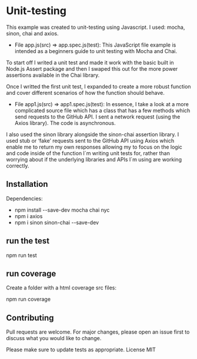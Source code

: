 # Unit-testing

This example was created to unit-testing using Javascript. I used: mocha, sinon, chai and axios.

- File app.js(src) => app.spec.js(test):
This JavaScript file example is intended as a beginners guide to unit testing with Mocha and Chai.

To start off I writed a unit test and made it work with the basic built in Node.js Assert package and then I swaped this out for the more power assertions available in the Chai library.

Once I writted the first unit test, I expanded to create a more robust function and cover different scenarios of how the function should behave.

- File app1.js(src) => app1.spec.js(test): 
In essence, I take a look at a more complicated source file which has a class that has a few methods which send requests to the GitHub API. I sent a network request (using the Axios library). The code is asynchronous.

I also used the sinon library alongside the sinon-chai assertion library.  I used stub or ‘fake’ requests sent to the GitHub API using Axios which enable me to return my own responses allowing my to focus on the logic and code inside of the function I´m writing unit tests for, rather than worrying about if the underlying libraries and APIs I´m using are working correctly.


## Installation

Dependencies:

- npm install --save-dev mocha chai nyc
- npm i axios
- npm i sinon sinon-chai --save-dev

## run the test
npm run test

## run coverage
Create a folder with a html coverage src files:

npm run coverage

## Contributing

Pull requests are welcome. For major changes, please open an issue first to discuss what you would like to change.

Please make sure to update tests as appropriate.
License MIT

